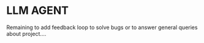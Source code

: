 # LLM AGENT

Remaining to add feedback loop to solve bugs or to answer general queries about project....
